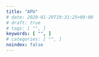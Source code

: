 ```yaml
---
title: "APU"
# date: 2020-01-29T19:31:25+09:00
# draft: true
# tags: [ "", ]
keywords: [ "", ]
# categories: [ "", ]
noindex: false
---
```


